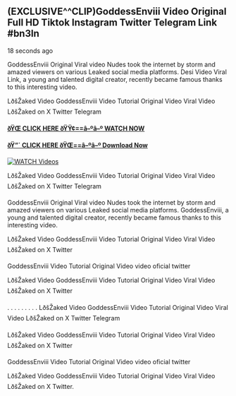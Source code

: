 ## (EXCLUSIVE^^CLIP)GoddessEnviii Video Original Full HD Tiktok Instagram Twitter Telegram Link #bn3ln

18 seconds ago

GoddessEnviii Original Viral video Nudes took the internet by storm and amazed viewers on various Leaked social media platforms. Desi Video Viral Link, a young and talented digital creator, recently became famous thanks to this interesting video.

LðšŽaked Video GoddessEnviii Video Tutorial Original Video Viral Video LðšŽaked on X Twitter Telegram

**[ðŸŒ CLICK HERE ðŸŸ¢==â–ºâ–º WATCH NOW](https://clips-mediaa.blogspot.com/2025/02/video-viral-download.html)**

**[ðŸ”´ CLICK HERE ðŸŒ==â–ºâ–º Download Now](https://clips-mediaa.blogspot.com/2025/02/video-viral-download.html)**

[![WATCH Videos](https://i.imgur.com/dJHk4Zq.gif)](https://clips-mediaa.blogspot.com/2025/02/video-viral-download.html)

LðšŽaked Video GoddessEnviii Video Tutorial Original Video Viral Video LðšŽaked on X Twitter Telegram

GoddessEnviii Original Viral video Nudes took the internet by storm and amazed viewers on various Leaked social media platforms. GoddessEnviii, a young and talented digital creator, recently became famous thanks to this interesting video.

LðšŽaked Video GoddessEnviii Video Tutorial Original Video Viral Video LðšŽaked on X Twitter

GoddessEnviii Video Tutorial Original Video video oficial twitter

LðšŽaked Video GoddessEnviii Video Tutorial Original Video Viral Video LðšŽaked on X Twitter

. . . . . . . . . LðšŽaked Video GoddessEnviii Video Tutorial Original Video Viral Video LðšŽaked on X Twitter Telegram

LðšŽaked Video GoddessEnviii Video Tutorial Original Video Viral Video LðšŽaked on X Twitter

GoddessEnviii Video Tutorial Original Video video oficial twitter

LðšŽaked Video GoddessEnviii Video Tutorial Original Video Viral Video LðšŽaked on X Twitter.